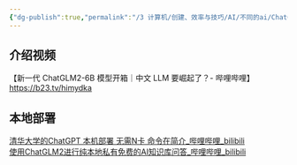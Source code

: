 ```yaml
---
{"dg-publish":true,"permalink":"/3 计算机/创建、效率与技巧/AI/不同的ai/ChatGLM/","title":"ChatGLM"}
---
```



## 介绍视频
【新一代 ChatGLM2-6B 模型开箱｜中文 LLM 要崛起了？- 哔哩哔哩】 https://b23.tv/himydka

## 本地部署
[清华大学的ChatGPT 本机部署 无需N卡 命令在简介\_哔哩哔哩\_bilibili](https://www.bilibili.com/video/BV12h4y1L76f/?spm_id_from=333.337.search-card.all.click)  
[使用ChatGLM2进行纯本地私有免费的AI知识库问答\_哔哩哔哩\_bilibili](https://www.bilibili.com/video/BV1Jh4y1c7sb/?spm_id_from=333.337.search-card.all.click&vd_source=20cb3e7c6ad3d64f0eb2d763ff005080)